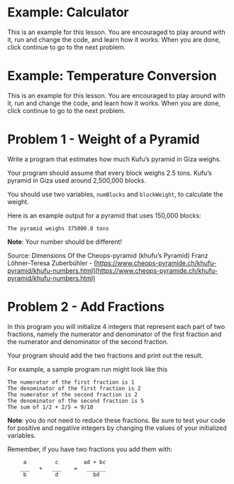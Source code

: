 # Example: Calculator
This is an example for this lesson. You are encouraged to play around with it, run and change the code, and learn how it works. When you are done, click continue to go to the next problem.

# Example: Temperature Conversion
This is an example for this lesson. You are encouraged to play around with it, run and change the code, and learn how it works. When you are done, click continue to go to the next problem.

# Problem 1 - Weight of a Pyramid
Write a program that estimates how much Kufu’s pyramid in Giza weighs.

Your program should assume that every block weighs 2.5 tons. Kufu’s pyramid in Giza used around 2,500,000 blocks.

You should use two variables, `numBlocks` and `blockWeight`, to calculate the weight.

Here is an example output for a pyramid that uses 150,000 blocks:
```
The pyramid weighs 375000.0 tons
```
**Note**: Your number should be different!

Source:
Dimensions Of the Cheops-pyramid (khufu’s Pyramid)
Franz Löhner-Teresa Zuberbühler - [https://www.cheops-pyramide.ch/khufu-pyramid/khufu-numbers.html](https://www.cheops-pyramide.ch/khufu-pyramid/khufu-numbers.html)

# Problem 2 - Add Fractions
In this program you will initialize 4 integers that represent each part of two fractions, namely the numerator and denominator of the first fraction and the numerator and denominator of the second fraction.

Your program should add the two fractions and print out the result.

For example, a sample program run might look like this
```
The numerator of the first fraction is 1
The denominator of the first fraction is 2
The numerator of the second fraction is 2
The denominator of the second fraction is 5
The sum of 1/2 + 2/5 = 9/10
```

**Note**: you do not need to reduce these fractions. Be sure to test your code for positive and negative integers by changing the values of your initialized variables.

Remember, if you have two fractions you add them with:
```
     a         c        ad + bc
    ___   +   ___    =   ______
     b         d           bd
```